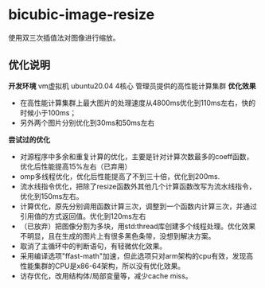 # bicubic-image-resize

使用双三次插值法对图像进行缩放。


## 优化说明

**开发环境**
vm虚拟机 ubuntu20.04 4核心
管理员提供的高性能计算集群
**优化效果**
- 在高性能计算集群上最大图片的处理速度从4800ms优化到110ms左右，快的时候小于100ms；
- 另外两个图片分别优化到30ms和50ms左右


**尝试过的优化**
- 对源程序中多余和重复计算的优化，主要是针对计算次数最多的coeff函数，优化后性能提高15%左右（已弃用）
- omp多线程优化，优化后性能提高了不到三十倍，优化到200ms.
- 流水线指令优化，把除了resize函数外其他几个计算函数改写为流水线指令，优化到150ms左右。
- 计算优化，原先分别调用函数计算三次，调整到一个函数内计算三次，并通过引用值的方式返回值。优化到120ms左右
- （已放弃）把图像分割为多块，用std:thread库创建多个线程处理。优化效果不明显，且在生成的图片上有很多黑色条带，没想到解决方案。
- 取消了主循环中的判断语句，有轻微优化效果。
- 采用编译选项"ffast-math"加速，但此选项只对arm架构的cpu有效，发现高性能集群的CPU是x86-64架构，所以没有优化效果。
- 访存优化，改用结构体/局部变量等，减少cache miss。

